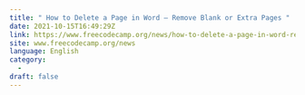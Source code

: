 ```yaml
---
title: " How to Delete a Page in Word – Remove Blank or Extra Pages "
date: 2021-10-15T16:49:29Z
link: https://www.freecodecamp.org/news/how-to-delete-a-page-in-word-remove-blank-or-extra-pages/?utm_medium=RSS&utm_source=news.12bit.vn
site: www.freecodecamp.org/news
language: English
category:
  -   
draft: false
---
```

